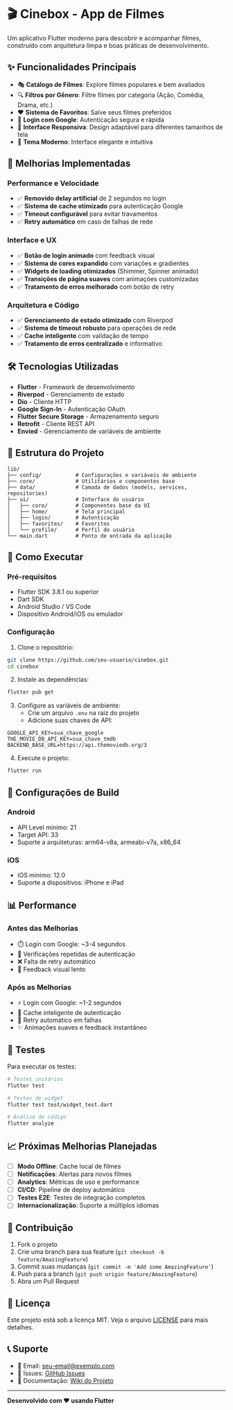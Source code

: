# 🎬 Cinebox - App de Filmes

Um aplicativo Flutter moderno para descobrir e acompanhar filmes, construído com arquitetura limpa e boas práticas de desenvolvimento.

## ✨ **Funcionalidades Principais**

- 🎭 **Catálogo de Filmes**: Explore filmes populares e bem avaliados
- 🔍 **Filtros por Gênero**: Filtre filmes por categoria (Ação, Comédia, Drama, etc.)
- ❤️ **Sistema de Favoritos**: Salve seus filmes preferidos
- 🔐 **Login com Google**: Autenticação segura e rápida
- 📱 **Interface Responsiva**: Design adaptável para diferentes tamanhos de tela
- 🌙 **Tema Moderno**: Interface elegante e intuitiva

## 🚀 **Melhorias Implementadas**

### **Performance e Velocidade**
- ✅ **Removido delay artificial** de 2 segundos no login
- ✅ **Sistema de cache otimizado** para autenticação Google
- ✅ **Timeout configurável** para evitar travamentos
- ✅ **Retry automático** em caso de falhas de rede

### **Interface e UX**
- ✅ **Botão de login animado** com feedback visual
- ✅ **Sistema de cores expandido** com variações e gradientes
- ✅ **Widgets de loading otimizados** (Shimmer, Spinner animado)
- ✅ **Transições de página suaves** com animações customizadas
- ✅ **Tratamento de erros melhorado** com botão de retry

### **Arquitetura e Código**
- ✅ **Gerenciamento de estado otimizado** com Riverpod
- ✅ **Sistema de timeout robusto** para operações de rede
- ✅ **Cache inteligente** com validação de tempo
- ✅ **Tratamento de erros centralizado** e informativo

## 🛠️ **Tecnologias Utilizadas**

- **Flutter** - Framework de desenvolvimento
- **Riverpod** - Gerenciamento de estado
- **Dio** - Cliente HTTP
- **Google Sign-In** - Autenticação OAuth
- **Flutter Secure Storage** - Armazenamento seguro
- **Retrofit** - Cliente REST API
- **Envied** - Gerenciamento de variáveis de ambiente

## 📱 **Estrutura do Projeto**

```
lib/
├── config/           # Configurações e variáveis de ambiente
├── core/             # Utilitários e componentes base
├── data/             # Camada de dados (models, services, repositories)
├── ui/               # Interface do usuário
│   ├── core/         # Componentes base da UI
│   ├── home/         # Tela principal
│   ├── login/        # Autenticação
│   ├── favorites/    # Favoritos
│   └── profile/      # Perfil do usuário
└── main.dart         # Ponto de entrada da aplicação
```

## 🚀 **Como Executar**

### **Pré-requisitos**
- Flutter SDK 3.8.1 ou superior
- Dart SDK
- Android Studio / VS Code
- Dispositivo Android/iOS ou emulador

### **Configuração**
1. Clone o repositório:
```bash
git clone https://github.com/seu-usuario/cinebox.git
cd cinebox
```

2. Instale as dependências:
```bash
flutter pub get
```

3. Configure as variáveis de ambiente:
   - Crie um arquivo `.env` na raiz do projeto
   - Adicione suas chaves de API:
```env
GOOGLE_API_KEY=sua_chave_google
THE_MOVIE_DB_API_KEY=sua_chave_tmdb
BACKEND_BASE_URL=https://api.themoviedb.org/3
```

4. Execute o projeto:
```bash
flutter run
```

## 🔧 **Configurações de Build**

### **Android**
- API Level mínimo: 21
- Target API: 33
- Suporte a arquiteturas: arm64-v8a, armeabi-v7a, x86_64

### **iOS**
- iOS mínimo: 12.0
- Suporte a dispositivos: iPhone e iPad

## 📊 **Performance**

### **Antes das Melhorias**
- ⏱️ Login com Google: ~3-4 segundos
- 🔄 Verificações repetidas de autenticação
- ❌ Falta de retry automático
- 🐌 Feedback visual lento

### **Após as Melhorias**
- ⚡ Login com Google: ~1-2 segundos
- 🚀 Cache inteligente de autenticação
- 🔁 Retry automático em falhas
- ✨ Animações suaves e feedback instantâneo

## 🧪 **Testes**

Para executar os testes:
```bash
# Testes unitários
flutter test

# Testes de widget
flutter test test/widget_test.dart

# Análise de código
flutter analyze
```

## 📈 **Próximas Melhorias Planejadas**

- [ ] **Modo Offline**: Cache local de filmes
- [ ] **Notificações**: Alertas para novos filmes
- [ ] **Analytics**: Métricas de uso e performance
- [ ] **CI/CD**: Pipeline de deploy automático
- [ ] **Testes E2E**: Testes de integração completos
- [ ] **Internacionalização**: Suporte a múltiplos idiomas

## 🤝 **Contribuição**

1. Fork o projeto
2. Crie uma branch para sua feature (`git checkout -b feature/AmazingFeature`)
3. Commit suas mudanças (`git commit -m 'Add some AmazingFeature'`)
4. Push para a branch (`git push origin feature/AmazingFeature`)
5. Abra um Pull Request

## 📄 **Licença**

Este projeto está sob a licença MIT. Veja o arquivo [LICENSE](LICENSE) para mais detalhes.

## 📞 **Suporte**

- 📧 Email: seu-email@exemplo.com
- 🐛 Issues: [GitHub Issues](https://github.com/seu-usuario/cinebox/issues)
- 📖 Documentação: [Wiki do Projeto](https://github.com/seu-usuario/cinebox/wiki)

---

**Desenvolvido com ❤️ usando Flutter**
